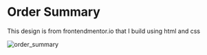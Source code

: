 # Order Summary

This design is from frontendmentor.io that I build using html and css

![order_summary](https://user-images.githubusercontent.com/87255114/134756876-fa17ec3d-da1f-4021-98f2-25e1e2fef0d8.png)